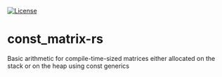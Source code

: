 [![License](https://img.shields.io/badge/license-Apache--2.0_OR_MIT-blue.svg)](https://github.com/stefan-zobel/fixed-size-matrix-rs)

# const_matrix-rs

Basic arithmetic for compile-time-sized matrices either allocated on the stack
or on the heap using const generics
